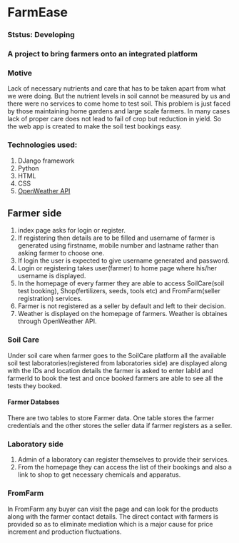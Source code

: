 # FarmEase

### Ststus: Developing

### A project to bring farmers onto an integrated platform 

### Motive

Lack of necessary nutrients and care that has to be taken apart from what we were doing. But the nutrient levels in soil cannot be measured by us and there were no services to come home to test soil. This problem is just faced by those maintaining home gardens and large scale farmers. In many cases lack of proper care does not lead to fail of crop but reduction in yield. So the web app is created to make the soil test bookings easy.

### Technologies used:
1. DJango framework
2. Python 
3. HTML
4. CSS
5. <a href="https://openweathermap.org/api">OpenWeather API</a>

## Farmer side

1. index page asks for login or register.
2. If registering then details are to be filled and username of farmer is generated using firstname, mobile number and lastname rather than asking farmer to choose one.
3. If login the user is expected to give username generated and password.
4. Login or registering takes user(farmer) to home page where his/her username is displayed.
5. In the homepage of every farmer they are able to access SoilCare(soil test booking), Shop(fertilizers, seeds, tools etc) and FromFarm(seller registration) services.
6. Farmer is not registered as a seller by default and left to their decision. 
7. Weather is displayed on the homepage of farmers. Weather is obtaines through OpenWeather API.

### Soil Care

Under soil care when farmer goes to the SoilCare platform all the available soil test laboratories(registered from laboratories side) are displayed along with the IDs and location details the farmer is asked to enter labId and farmerId to book the test and once booked farmers are able to see all the tests they booked. 

#### Farmer Databses 
There are two tables to store Farmer data. One table stores the farmer credentials and the other stores the seller data if farmer registers as a seller.

### Laboratory side

1. Admin of a laboratory can register themselves to provide their services.
2. From the homepage they can access the list of their bookings and also a link to shop to get necessary chemicals and apparatus.

### FromFarm

In FromFarm any buyer can visit the page and can look for the products along with the farmer contact details. The direct contact with farmers is provided so as to eliminate mediation which is a major cause for price increment and production fluctuations.
